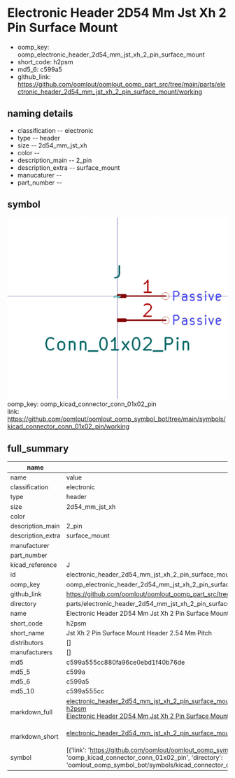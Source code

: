 # Electronic Header 2D54 Mm Jst Xh 2 Pin Surface Mount

  
* oomp_key: oomp_electronic_header_2d54_mm_jst_xh_2_pin_surface_mount 
* short_code: h2psm
* md5_6: c599a5  
* github_link: https://github.com/oomlout/oomlout_oomp_part_src/tree/main/parts/electronic_header_2d54_mm_jst_xh_2_pin_surface_mount/working  
## naming details
* classification -- electronic
* type -- header
* size -- 2d54_mm_jst_xh
* color -- 
* description_main -- 2_pin
* description_extra -- surface_mount
* manucaturer -- 
* part_number -- 



## symbol

![](symbol/0/working/working_600.png)  
oomp_key: oomp_kicad_connector_conn_01x02_pin  
link: https://github.com/oomlout/oomlout_oomp_symbol_bot/tree/main/symbols/kicad_connector_conn_01x02_pin/working  


## full_summary
| name | value | 
| --- | --- | 
| name | value | 
| classification | electronic | 
| type | header | 
| size | 2d54_mm_jst_xh | 
| color |  | 
| description_main | 2_pin | 
| description_extra | surface_mount | 
| manufacturer |  | 
| part_number |  | 
| kicad_reference | J | 
| id | electronic_header_2d54_mm_jst_xh_2_pin_surface_mount | 
| oomp_key | oomp_electronic_header_2d54_mm_jst_xh_2_pin_surface_mount | 
| github_link | https://github.com/oomlout/oomlout_oomp_part_src/tree/main/parts/electronic_header_2d54_mm_jst_xh_2_pin_surface_mount/working | 
| directory | parts/electronic_header_2d54_mm_jst_xh_2_pin_surface_mount | 
| name | Electronic Header 2D54 Mm Jst Xh 2 Pin Surface Mount | 
| short_code | h2psm | 
| short_name | Jst Xh 2 Pin Surface Mount Header 2.54 Mm Pitch | 
| distributors | [] | 
| manufacturers | [] | 
| md5 | c599a555cc880fa96ce0ebd1f40b76de | 
| md5_5 | c599a | 
| md5_6 | c599a5 | 
| md5_10 | c599a555cc | 
| markdown_full | [electronic_header_2d54_mm_jst_xh_2_pin_surface_mount](https://github.com/oomlout/oomlout_oomp_part_src/tree/main/parts/electronic_header_2d54_mm_jst_xh_2_pin_surface_mount/working)<br>[h2psm](https://github.com/oomlout/oomlout_oomp_part_src/tree/main/parts/electronic_header_2d54_mm_jst_xh_2_pin_surface_mount/working)<br>[Electronic Header 2D54 Mm Jst Xh 2 Pin Surface Mount](https://github.com/oomlout/oomlout_oomp_part_src/tree/main/parts/electronic_header_2d54_mm_jst_xh_2_pin_surface_mount/working)<br><br> | 
| markdown_short | [electronic_header_2d54_mm_jst_xh_2_pin_surface_mount](https://github.com/oomlout/oomlout_oomp_part_src/tree/main/parts/electronic_header_2d54_mm_jst_xh_2_pin_surface_mount/working)<br><br> | 
| symbol | [{'link': 'https://github.com/oomlout/oomlout_oomp_symbol_bot/tree/main/symbols/kicad_connector_conn_01x02_pin', 'oomp_key': 'oomp_kicad_connector_conn_01x02_pin', 'directory': 'oomlout_oomp_symbol_bot/symbols/kicad_connector_conn_01x02_pin//working/working.kicad_sym'}] | 
